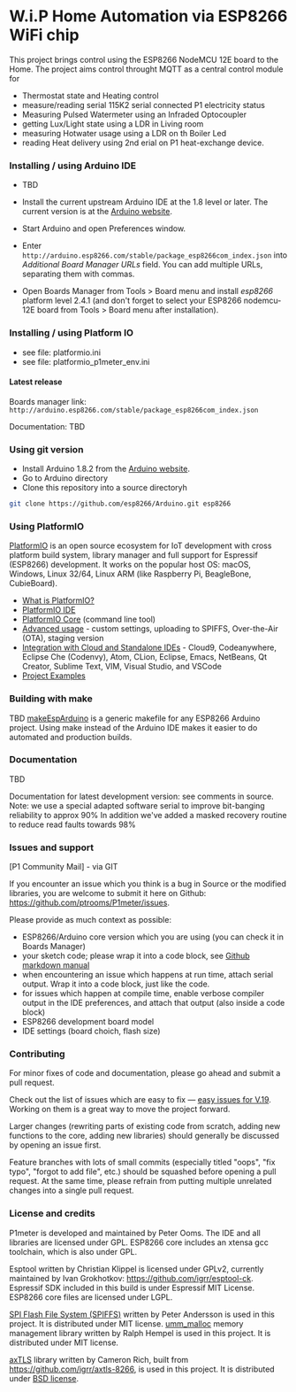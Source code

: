 W.i.P Home Automation via ESP8266 WiFi chip
===========================================

This project brings control using the ESP8266 NodeMCU 12E board to the Home.
The project aims control throught MQTT as a central control module for
- Thermostat state and Heating control
- measure/reading serial 115K2 serial connected P1 electricity status
- Measuring Pulsed Watermeter using an Infraded Optocoupler
- getting Lux/Light state using a LDR in Living room
- measuring Hotwater usage using a LDR on th Boiler Led
- reading Heat  delivery using 2nd erial on P1 heat-exchange device.

### Installing / using Arduino IDE
- TBD

- Install the current upstream Arduino IDE at the 1.8 level or later. The current version is at the [Arduino website](http://www.arduino.cc/en/main/software).
- Start Arduino and open Preferences window.
- Enter ```http://arduino.esp8266.com/stable/package_esp8266com_index.json``` into *Additional Board Manager URLs* field. You can add multiple URLs, separating them with commas.
- Open Boards Manager from Tools > Board menu and install *esp8266* platform  level 2.4.1 (and don't forget to select your ESP8266 nodemcu-12E board from Tools > Board menu after installation).


### Installing / using Platform IO
- see file: platformio.ini
- see file: platformio_p1meter_env.ini 

#### Latest release 
Boards manager link: `http://arduino.esp8266.com/stable/package_esp8266com_index.json`

Documentation: TBD

### Using git version

- Install Arduino 1.8.2 from the [Arduino website](http://www.arduino.cc/en/main/software).
- Go to Arduino directory
- Clone this repository into a source directoryh
```bash
git clone https://github.com/esp8266/Arduino.git esp8266
```
### Using PlatformIO

[PlatformIO](http://platformio.org?utm_source=github&utm_medium=arduino-esp8266) is an open source ecosystem for IoT
development with cross platform build system, library manager and full support
for Espressif (ESP8266) development. It works on the popular host OS: macOS, Windows,
Linux 32/64, Linux ARM (like Raspberry Pi, BeagleBone, CubieBoard).

- [What is PlatformIO?](http://docs.platformio.org/en/latest/what-is-platformio.html?utm_source=github&utm_medium=arduino-esp8266)
- [PlatformIO IDE](http://platformio.org/platformio-ide?utm_source=github&utm_medium=arduino-esp8266)
- [PlatformIO Core](http://docs.platformio.org/en/latest/core.html?utm_source=github&utm_medium=arduino-esp8266) (command line tool)
- [Advanced usage](http://docs.platformio.org/en/latest/platforms/espressif8266.html?utm_source=github&utm_medium=arduino-esp8266) -
  custom settings, uploading to SPIFFS, Over-the-Air (OTA), staging version
- [Integration with Cloud and Standalone IDEs](http://docs.platformio.org/en/latest/ide.html?utm_source=github&utm_medium=arduino-esp8266) -
  Cloud9, Codeanywhere, Eclipse Che (Codenvy), Atom, CLion, Eclipse, Emacs, NetBeans, Qt Creator, Sublime Text, VIM, Visual Studio, and VSCode
- [Project Examples](http://docs.platformio.org/en/latest/platforms/espressif8266.html?utm_source=github&utm_medium=arduino-esp8266#examples)

### Building with make

TBD 
[makeEspArduino](https://github.com/plerup/makeEspArduino) is a generic makefile for any ESP8266 Arduino project.
Using make instead of the Arduino IDE makes it easier to do automated and production builds.

### Documentation
TBD 

Documentation for latest development version: see comments in source.
Note: we use a special adapted software serial to improve bit-banging reliability to approx 90% 
In addition we've added a masked recovery routine to reduce read faults towards 98%

### Issues and support ###

[P1 Community Mail] - via GIT

If you encounter an issue which you think is a bug in Source or the modified libraries, you are welcome to submit it here on Github: https://github.com/ptrooms/P1meter/issues.

Please provide as much context as possible:

- ESP8266/Arduino core version which you are using (you can check it in Boards Manager)
- your sketch code; please wrap it into a code block, see [Github markdown manual](https://help.github.com/articles/basic-writing-and-formatting-syntax/#quoting-code)
- when encountering an issue which happens at run time, attach serial output. Wrap it into a code block, just like the code.
- for issues which happen at compile time, enable verbose compiler output in the IDE preferences, and attach that output (also inside a code block)
- ESP8266 development board model
- IDE settings (board choich, flash size)

### Contributing

For minor fixes of code and documentation, please go ahead and submit a pull request.

Check out the list of issues which are easy to fix — [easy issues for V.19](https://github.com/ptrooms/P1meter/issues). Working on them is a great way to move the project forward.

Larger changes (rewriting parts of existing code from scratch, adding new functions to the core, adding new libraries) should generally be discussed by opening an issue first.

Feature branches with lots of small commits (especially titled "oops", "fix typo", "forgot to add file", etc.) should be squashed before opening a pull request. At the same time, please refrain from putting multiple unrelated changes into a single pull request.

### License and credits ###

P1meter is developed and maintained by Peter Ooms. 
The IDE and all libraries are licensed under GPL.
ESP8266 core includes an xtensa gcc toolchain, which is also under GPL.

Esptool written by Christian Klippel is licensed under GPLv2, currently maintained by Ivan Grokhotkov: https://github.com/igrr/esptool-ck.
Espressif SDK included in this build is under Espressif MIT License.
ESP8266 core files are licensed under LGPL.

[SPI Flash File System (SPIFFS)](https://github.com/pellepl/spiffs) written by Peter Andersson is used in this project. It is distributed under MIT license.
[umm_malloc](https://github.com/rhempel/umm_malloc) memory management library written by Ralph Hempel is used in this project. It is distributed under MIT license.

[axTLS](http://axtls.sourceforge.net/) library written by Cameron Rich, built from https://github.com/igrr/axtls-8266, is used in this project. It is distributed under [BSD license](https://github.com/igrr/axtls-8266/blob/master/LICENSE).
